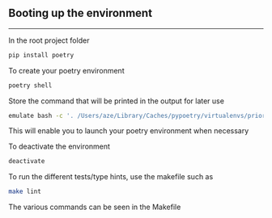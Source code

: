 ## Booting up the environment
---
In the root project folder
```bash
pip install poetry
```

To create your poetry environment
```bash
poetry shell
```
Store the command that will be printed in the output for later use
```bash
emulate bash -c '. /Users/aze/Library/Caches/pypoetry/virtualenvs/priori-tea-list-FeC8235P_-py3.8/bin/activate'
```
This will enable you to launch your poetry environment when necessary

To deactivate the environment
```bash
deactivate
```
To run the different tests/type hints, use the makefile such as 
```bash
make lint
```
The various commands can be seen in the Makefile